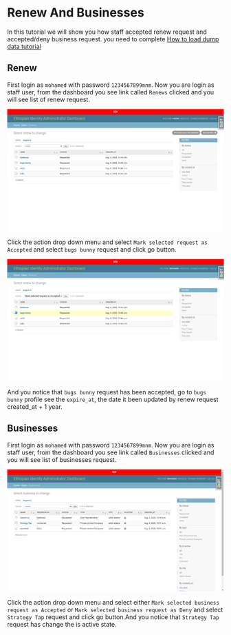 # Renew And Businesses

In this tutorial we will show you how staff accepted renew request and accepted/deny business request.
you need to complete [How to load dump data tutorial](/backend/load_dump_data/)

##  Renew
First login as `mohamed` with password `1234567899mnm`. Now you are login as staff user, from the dashboard 
you see link called `Renews` clicked and you will see list of renew request.

![Screenshot](/img/renew_list.png)

Click the action drop down menu and select `Mark selected request as Accepted` and select `bugs bunny` request
and click go button.

![Screenshot](/img/renew_list2.png)

And you notice that `bugs bunny` request has been accepted, go to `bugs bunny` profile see the `expire_at`,
the date it been updated by renew request created_at + 1 year.


##  Businesses
First login as `mohamed` with password `1234567899mnm`. Now you are login as staff user, from the dashboard 
you see link called `Businesses` clicked and you will see list of businesses request.

![Screenshot](/img/businesses_list.png)

Click the action drop down menu and select either `Mark selected business request as Accepted` 
or `Mark selected business request as Deny` and select `Strategy Tap` request
and click go button.And you notice that `Strategy Tap` request has change the is active state.


